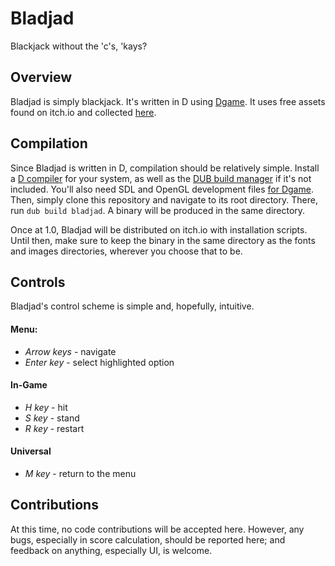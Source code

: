 # Bladjad
Blackjack without the 'c's, 'kays?

## Overview
Bladjad is simply blackjack. It's written in D using [Dgame](http://dgame-dev.de).
It uses free assets found on itch.io and collected [here](https://itch.io/c/1043053/blackjack-assets).

## Compilation
Since Bladjad is written in D, compilation should be relatively simple. Install a
[D compiler](https://dlang.org/download.html) for your system, as well as the [DUB build manager](https://code.dlang.org/packages/dub) if it's not included.
You'll also need SDL and OpenGL development files [for Dgame](http://dgame-dev.de/index.php?controller=learn&mode=tutorial&version=0.6&tutorial=install).
Then, simply clone this repository and navigate to its root directory. There,
run `dub build bladjad`. A binary will be produced in the same directory.

Once at 1.0, Bladjad will be distributed on itch.io with installation scripts.
Until then, make sure to keep the binary in the same directory as the fonts and
images directories, wherever you choose that to be.

## Controls
Bladjad's control scheme is simple and, hopefully, intuitive.
#### Menu:
* _Arrow keys_ - navigate
* _Enter key_ - select highlighted option
#### In-Game
* _H key_ - hit
* _S key_ - stand
* _R key_ - restart
#### Universal
* _M key_ - return to the menu

## Contributions
At this time, no code contributions will be accepted here. However, any bugs,
especially in score calculation, should be reported here; and feedback on
anything, especially UI, is welcome.
